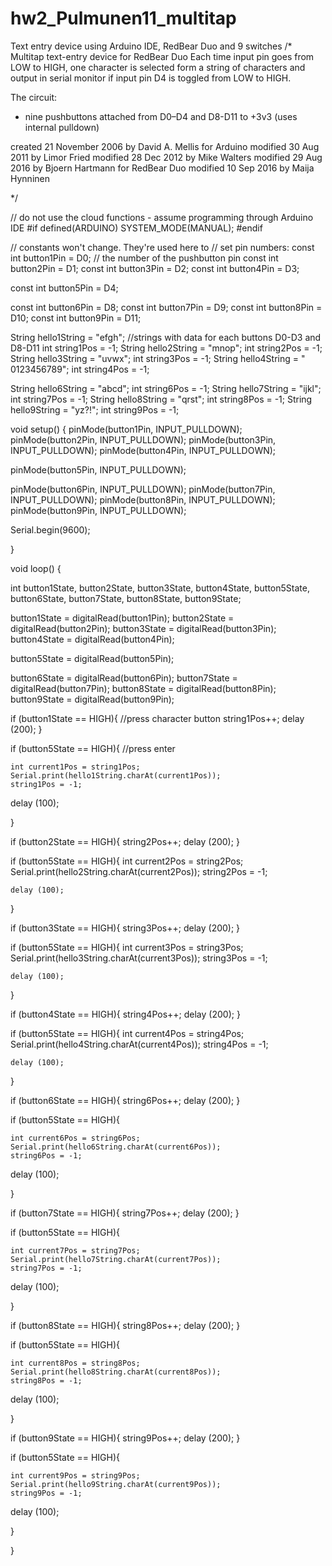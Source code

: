 # hw2_Pulmunen11_multitap
Text entry device using Arduino IDE, RedBear Duo and 9 switches
/*
Multitap text-entry device for RedBear Duo
Each time input pin goes from LOW to HIGH, one character is selected form a string of characters
and output in serial monitor if input pin D4 is toggled from LOW to HIGH.
 
 The circuit:
 * nine pushbuttons attached from D0–D4 and D8-D11 to +3v3 (uses internal pulldown)

 created 21 November 2006
 by David A. Mellis for Arduino
 modified 30 Aug 2011
 by Limor Fried
 modified 28 Dec 2012
 by Mike Walters
 modified 29 Aug 2016
 by Bjoern Hartmann for RedBear Duo
 modified 10 Sep 2016
 by Maija Hynninen
 
 */

// do not use the cloud functions - assume programming through Arduino IDE
#if defined(ARDUINO) 
SYSTEM_MODE(MANUAL); 
#endif

// constants won't change. They're used here to
// set pin numbers:
const int button1Pin = D0;    // the number of the pushbutton pin
const int button2Pin = D1;
const int button3Pin = D2;
const int button4Pin = D3;

const int button5Pin = D4;

const int button6Pin = D8;
const int button7Pin = D9;
const int button8Pin = D10;
const int button9Pin = D11;


String hello1String = "efgh"; //strings with data for each buttons D0-D3 and D8-D11
int string1Pos = -1;
String hello2String = "mnop";
int string2Pos = -1;
String hello3String = "uvwx";
int string3Pos = -1;
String hello4String = " 0123456789";
int string4Pos = -1;


String hello6String = "abcd";
int string6Pos = -1;
String hello7String = "ijkl";
int string7Pos = -1;
String hello8String = "qrst";
int string8Pos = -1;
String hello9String = "yz?!";
int string9Pos = -1;




void setup() {
  pinMode(button1Pin, INPUT_PULLDOWN);
  pinMode(button2Pin, INPUT_PULLDOWN);
  pinMode(button3Pin, INPUT_PULLDOWN);
  pinMode(button4Pin, INPUT_PULLDOWN);
  
  pinMode(button5Pin, INPUT_PULLDOWN);
  
  pinMode(button6Pin, INPUT_PULLDOWN);
  pinMode(button7Pin, INPUT_PULLDOWN);
  pinMode(button8Pin, INPUT_PULLDOWN);
  pinMode(button9Pin, INPUT_PULLDOWN);

  Serial.begin(9600);


}



void loop() {
  
  
int button1State, button2State, button3State, button4State, button5State, button6State, button7State, button8State, button9State; 

button1State = digitalRead(button1Pin);
button2State = digitalRead(button2Pin);
button3State = digitalRead(button3Pin);
button4State = digitalRead(button4Pin);

button5State = digitalRead(button5Pin);

button6State = digitalRead(button6Pin);
button7State = digitalRead(button7Pin);
button8State = digitalRead(button8Pin);
button9State = digitalRead(button9Pin);



if (button1State == HIGH){    //press character button
  string1Pos++;
  delay (200);
}

  if (button5State == HIGH){  //press enter

    int current1Pos = string1Pos; 
    Serial.print(hello1String.charAt(current1Pos));
    string1Pos = -1;

 
  delay (100);

}

if (button2State == HIGH){
  string2Pos++;
  delay (200);
}

   if (button5State == HIGH){
    int current2Pos = string2Pos;
    Serial.print(hello2String.charAt(current2Pos));
    string2Pos = -1;

    delay (100);
  }

if (button3State == HIGH){
  string3Pos++;
  delay (200);
}

  if (button5State == HIGH){
    int current3Pos = string3Pos;
    Serial.print(hello3String.charAt(current3Pos));
    string3Pos = -1;

    delay (100);
  }

  if (button4State == HIGH){
  string4Pos++;
  delay (200);
}

  if (button5State == HIGH){
    int current4Pos = string4Pos;
    Serial.print(hello4String.charAt(current4Pos));
    string4Pos = -1;

    delay (100);
  }

  
if (button6State == HIGH){
  string6Pos++;
  delay (200);
}

  if (button5State == HIGH){

    int current6Pos = string6Pos; 
    Serial.print(hello6String.charAt(current6Pos));
    string6Pos = -1;

 
  delay (100);

}

if (button7State == HIGH){
  string7Pos++;
  delay (200);
}

  if (button5State == HIGH){

    int current7Pos = string7Pos; 
    Serial.print(hello7String.charAt(current7Pos));
    string7Pos = -1;

 
  delay (100);

}

if (button8State == HIGH){
  string8Pos++;
  delay (200);
}

  if (button5State == HIGH){

    int current8Pos = string8Pos; 
    Serial.print(hello8String.charAt(current8Pos));
    string8Pos = -1;

 
  delay (100);

}

if (button9State == HIGH){
  string9Pos++;
  delay (200);
}

  if (button5State == HIGH){

    int current9Pos = string9Pos; 
    Serial.print(hello9String.charAt(current9Pos));
    string9Pos = -1;

 
  delay (100);

}
  

}




  




